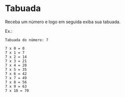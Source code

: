 # Tabuada

Receba um número e logo em seguida exiba sua tabuada.

Ex.:
```
Tabuada do número: 7

7 x 0 = 0
7 x 1 = 7
7 x 2 = 14
7 x 3 = 21
7 x 4 = 28
7 x 5 = 35
7 x 6 = 42
7 x 7 = 49
7 x 8 = 56
7 x 9 = 63
7 x 10 = 70
```
